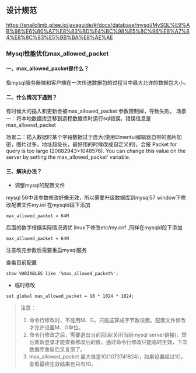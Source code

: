 ## 设计规范

https://snailclimb.gitee.io/javaguide/#/docs/database/mysql/MySQL%E9%AB%98%E6%80%A7%E8%83%BD%E4%BC%98%E5%8C%96%E8%A7%84%E8%8C%83%E5%BB%BA%E8%AE%AE

### Mysql性能优化max_allowed_packet
#### 一、max_allowed_packet是什么？
指mysql服务器端和客户端在一次传送数据包的过程当中最大允许的数据包大小。
#### 二、什么情况下遇到？
有时候大的插入和更新会被max_allowed_packet 参数限制掉，导致失败。
场景一：将本地数据库迁移到远程数据库时运行sql错误。错误信息是max_allowed_packet

场景二：插入数据时某个字段数据过于庞大(使用Elmentui编辑器自带的图片加密，图片过多，地址超级长，最好用的时候改成自定义的)，会报
Packet for query is too large (20682943>1048576). You can change this value on the server by setting the max_allowed_packet’ variable.

#### 三、解决办法？
* 调整mysql的配置文件

mysql 56中该参数修改好像无效，所以需要升级数据库到mysql57
window下修改配置文件my.ini 在mysqld段下添加
```
max_allowed_packet = 64M 
```
后面的数字根据实际情况调优
linux下修改etc/my.cnf ,同样在mysqld段下添加
```
max_allowed_packet = 64M 
```
注意改完参数后需要重启mysql服务

查看目前配置
```
show VARIABLES like '%max_allowed_packet%';
```
* 临时修改
```
set global max_allowed_packet = 10 * 1024 * 1024;
```

>注意：
>1. 命令行修改时，不能用M、G，只能这算成字节数设置。配置文件修改才允许设置M、G单位。
>2. 命令行修改之后，需要退出当前回话(关闭当前mysql server链接)，然后重新登录才能查看修改后的值。通过命令行修改只能临时生效，下次数据库重启后又复原了。
>3. max_allowed_packet 最大值是1G(1073741824)，如果设置超过1G，查看最终生效结果也只有1G。